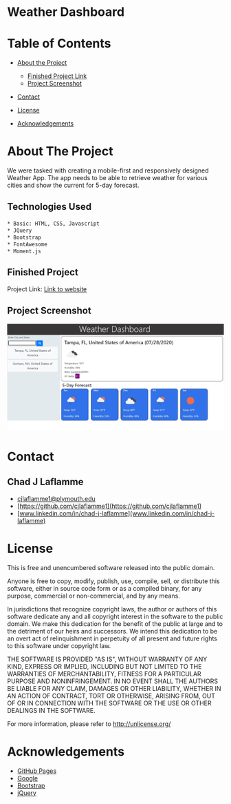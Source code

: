 # Weather Dashboard


<!-- TABLE OF CONTENTS -->
# Table of Contents
* [About the Project](#about-the-project)
   
    * [Finished Project Link](#finished-project)
    * [Project Screenshot](#project-screenshot)
* [Contact](#contact)
* [License](#license)
* [Acknowledgements](#acknowledgements)



<!-- ABOUT THE PROJECT -->
# About The Project

We were tasked with creating a mobile-first and responsively designed Weather App.  The app needs to be able to retrieve weather for various cities and show the current for 5-day forecast.  


## Technologies Used
    * Basic: HTML, CSS, Javascript
    * JQuery
    * Bootstrap
    * FontAwesome
    * Moment.js


## Finished Project
Project Link: [Link to website](https://cjlaflamme1.github.io/WeatherDashboard/)


## Project Screenshot
![Weather Page](./assets/screenShot.jpg)


<!-- CONTACT -->
# Contact

## Chad J Laflamme
* [cjlaflamme1@plymouth.edu](cjlaflamme1@plymouth.edu)
* [https://github.com/cjlaflamme1](https://github.com/cjlaflamme1)
* [www.linkedin.com/in/chad-j-laflamme](www.linkedin.com/in/chad-j-laflamme)

<!-- License -->
# License

This is free and unencumbered software released into the public domain.

Anyone is free to copy, modify, publish, use, compile, sell, or
distribute this software, either in source code form or as a compiled
binary, for any purpose, commercial or non-commercial, and by any
means.

In jurisdictions that recognize copyright laws, the author or authors
of this software dedicate any and all copyright interest in the
software to the public domain. We make this dedication for the benefit
of the public at large and to the detriment of our heirs and
successors. We intend this dedication to be an overt act of
relinquishment in perpetuity of all present and future rights to this
software under copyright law.

THE SOFTWARE IS PROVIDED "AS IS", WITHOUT WARRANTY OF ANY KIND,
EXPRESS OR IMPLIED, INCLUDING BUT NOT LIMITED TO THE WARRANTIES OF
MERCHANTABILITY, FITNESS FOR A PARTICULAR PURPOSE AND NONINFRINGEMENT.
IN NO EVENT SHALL THE AUTHORS BE LIABLE FOR ANY CLAIM, DAMAGES OR
OTHER LIABILITY, WHETHER IN AN ACTION OF CONTRACT, TORT OR OTHERWISE,
ARISING FROM, OUT OF OR IN CONNECTION WITH THE SOFTWARE OR THE USE OR
OTHER DEALINGS IN THE SOFTWARE.

For more information, please refer to <http://unlicense.org/>


<!-- ACKNOWLEDGEMENTS -->
# Acknowledgements
* [GitHub Pages](https://pages.github.com)
* [Google](https://www.google.com/)
* [Bootstrap](https://bootstrap.com/)
* [jQuery](https://jquery.com/)
